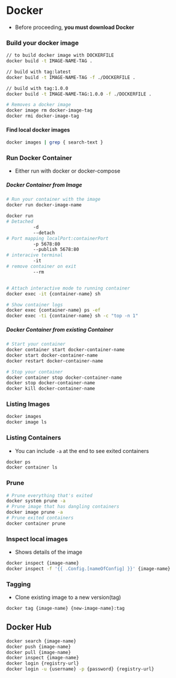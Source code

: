 # Docker

- Before proceeding, **you must download Docker**

### Build your docker image

```bash
// to build docker image with DOCKERFILE
docker build -t IMAGE-NAME-TAG .

// build with tag:latest
docker build -t IMAGE-NAME-TAG -f ./DOCKERFILE .

// build with tag:1.0.0
docker build -t IMAGE-NAME-TAG:1.0.0 -f ./DOCKERFILE .

# Removes a docker image
docker image rm docker-image-tag
docker rmi docker-image-tag
```

#### Find local docker images

```bash
docker images | grep { search-text }
```

### Run Docker Container

- Either run with docker or docker-compose

##### Docker Container from Image

```bash
# Run your container with the image
docker run docker-image-name

docker run
# Detached
          -d
          --detach
# Port mapping localPort:containerPort
          -p 5678:80
          --publish 5678:80
# interacive terminal
          -it
# remove container on exit
          --rm


# Attach interactive mode to running container
docker exec -it {container-name} sh

# Show container logs
docker exec {container-name} ps -ef
docker exec -ti {container-name} sh -c "top -n 1"
```

##### Docker Container from existing Container

```bash
# Start your container
docker container start docker-container-name
docker start docker-container-name
docker restart docker-container-name

# Stop your container
docker container stop docker-container-name
docker stop docker-container-name
docker kill docker-container-name
```

### Listing Images

```bash
docker images
docker image ls
```

### Listing Containers

- You can include `-a` at the end to see exited containers

```bash
docker ps
docker container ls
```

### Prune

```bash
# Prune everything that's exited
docker system prune -a
# Prune image that has dangling containers
docker image prune -a
# Prune exited containers
docker container prune
```

### Inspect local images

- Shows details of the image

```bash
docker inspect {image-name}
docker inspect -f '{{ .Config.[nameOfConfig] }}' {image-name}
```

### Tagging

- Clone existing image to a new version(tag)

```bash
docker tag {image-name} {new-image-name}:tag
```

## Docker Hub

```bash
docker search {image-name}
docker push {image-name}
docker pull {image-name}
docker inspect {image-name}
docker login {registry-url}
docker login -u {username} -p {password} {registry-url}
```
